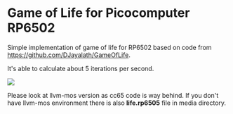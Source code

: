 # Game of Life for Picocomputer RP6502

Simple implementation of game of life for RP6502 based on code from https://github.com/DJayalath/GameOfLife.

It's able to calculate about 5 iterations per second.

![](media/game-of-life.gif)

Please look at llvm-mos version as cc65 code is way behind.
If you don't have llvm-mos environment there is also **life.rp6505** file in media directory.


